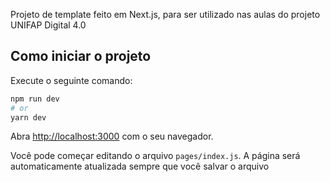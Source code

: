 Projeto de template feito em Next.js, para ser utilizado nas aulas do projeto UNIFAP Digital 4.0

## Como iniciar o projeto

Execute o seguinte comando:

```bash
npm run dev
# or
yarn dev
```

Abra [http://localhost:3000](http://localhost:3000) com o seu navegador.

Você pode começar editando o arquivo `pages/index.js`. A página será automaticamente atualizada sempre que você salvar o arquivo
